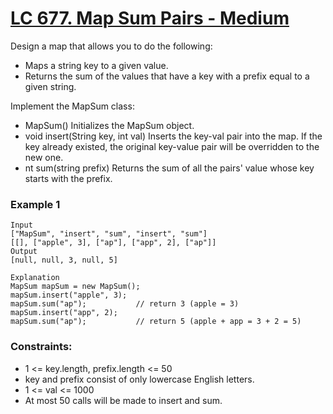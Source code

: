 # [LC 677. Map Sum Pairs - Medium](https://leetcode.com/problems/map-sum-pairs/description/)

Design a map that allows you to do the following:
- Maps a string key to a given value.
- Returns the sum of the values that have a key with a prefix equal to a given string.

Implement the MapSum class:

- MapSum() Initializes the MapSum object.
- void insert(String key, int val) Inserts the key-val pair into the map. If the key already existed, the original key-value pair will be overridden to the new one.
- nt sum(string prefix) Returns the sum of all the pairs' value whose key starts with the prefix.

### Example 1

```
Input
["MapSum", "insert", "sum", "insert", "sum"]
[[], ["apple", 3], ["ap"], ["app", 2], ["ap"]]
Output
[null, null, 3, null, 5]

Explanation
MapSum mapSum = new MapSum();
mapSum.insert("apple", 3);  
mapSum.sum("ap");           // return 3 (apple = 3)
mapSum.insert("app", 2);    
mapSum.sum("ap");           // return 5 (apple + app = 3 + 2 = 5)
```

### Constraints:

- 1 <= key.length, prefix.length <= 50
- key and prefix consist of only lowercase English letters.
- 1 <= val <= 1000
- At most 50 calls will be made to insert and sum.